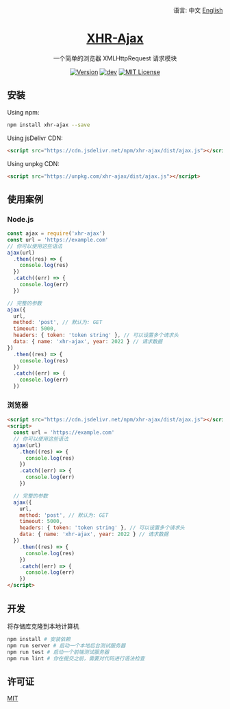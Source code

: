 <div align="right">
  语言:
  中文
  <a title="English" href="/README_EN.md">English</a>
</div>

<h1 align="center"><a href="https://github.com/lete114/XHR-Ajax" target="_blank">XHR-Ajax</a></h1>
<p align="center">一个简单的浏览器 XMLHttpRequest 请求模块</p>

<p align="center">
    <a href="https://github.com/Lete114/XHR-Ajax/releases/"><img src="https://img.shields.io/npm/v/xhr-ajax" alt="Version"></a>
    <a href="https://github.com/Lete114/XHR-Ajax/tree/main"><img src="https://img.shields.io/github/package-json/v/Lete114/XHR-Ajax/main?color=%231ab1ad&label=main" alt="dev"></a>
    <a href="https://github.com/Lete114/XHR-Ajax/blob/master/LICENSE"><img src="https://img.shields.io/github/license/Lete114/XHR-Ajax?color=FF5531" alt="MIT License"></a>
</p>

## 安装

Using npm:

```bash
npm install xhr-ajax --save
```

Using jsDelivr CDN:

```html
<script src="https://cdn.jsdelivr.net/npm/xhr-ajax/dist/ajax.js"></script>
```

Using unpkg CDN:

```html
<script src="https://unpkg.com/xhr-ajax/dist/ajax.js"></script>
```

## 使用案例

### Node.js

```js
const ajax = require('xhr-ajax')
const url = 'https://example.com'
// 你可以使用这些语法
ajax(url)
  .then((res) => {
    console.log(res)
  })
  .catch((err) => {
    console.log(err)
  })

// 完整的参数
ajax({
  url,
  method: 'post', // 默认为: GET
  timeout: 5000,
  headers: { token: 'token string' }, // 可以设置多个请求头
  data: { name: 'xhr-ajax', year: 2022 } // 请求数据
})
  .then((res) => {
    console.log(res)
  })
  .catch((err) => {
    console.log(err)
  })
```

### 浏览器

```html
<script src="https://cdn.jsdelivr.net/npm/xhr-ajax/dist/ajax.js"></script>
<script>
  const url = 'https://example.com'
  // 你可以使用这些语法
  ajax(url)
    .then((res) => {
      console.log(res)
    })
    .catch((err) => {
      console.log(err)
    })

  // 完整的参数
  ajax({
    url,
    method: 'post', // 默认为: GET
    timeout: 5000,
    headers: { token: 'token string' }, // 可以设置多个请求头
    data: { name: 'xhr-ajax', year: 2022 } // 请求数据
  })
    .then((res) => {
      console.log(res)
    })
    .catch((err) => {
      console.log(err)
    })
</script>
```

## 开发

将存储库克隆到本地计算机

```bash
npm install # 安装依赖
npm run server # 启动一个本地后台测试服务器
npm run test # 启动一个前端测试服务器
npm run lint # 你在提交之前，需要对代码进行语法检查
```

## 许可证

[MIT](LICENSE)
